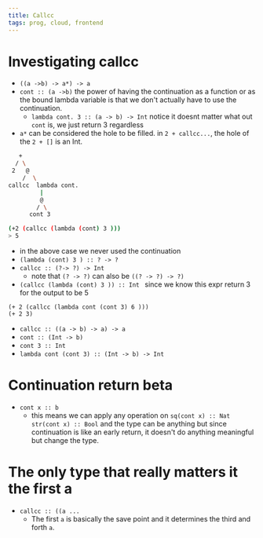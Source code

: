 ```yaml
---
title: Callcc
tags: prog, cloud, frontend
---
```


# Investigating callcc

* `((a ->b) -> a*) -> a`
* `cont :: (a ->b)` the power of having the continuation as a function or as the bound lambda variable is that we don't actually have to use the continuation.
  * `lambda cont. 3 :: (a -> b) -> Int` notice it doesnt matter what out `cont` is, we just return 3 regardless
* `a*` can be considered the hole to be filled. in  `2 + callcc...`, the hole of the `2 + []` is an Int.

```bash
   +
  / \
 2   @
    /  \
callcc  lambda cont.
         |
         @
        / \
      cont 3
```
```bash    
(+2 (callcc (lambda (cont) 3 )))
> 5
```

* in the above case we never used the continuation
* `(lambda (cont) 3 ) :: ? -> ?`
* `callcc :: (?-> ?) -> Int`
  * note that `(? -> ?)` can also be `((? -> ?) -> ?)`
* `(callcc (lambda (cont) 3 )) :: Int ` since we know this expr return 3 for the output to be 5


```
(+ 2 (callcc (lambda cont (cont 3) 6 )))
(+ 2 3)
```

* `callcc :: ((a -> b) -> a) -> a`
* `cont :: (Int -> b)`
* `cont 3 :: Int`
* `lambda cont (cont 3) :: (Int -> b) -> Int` 

# Continuation return beta

* `cont x :: b` 
  * this means we can apply any operation on `sq(cont x) :: Nat` `str(cont x) :: Bool` and the type can be anything but since continuation is like an early return, it doesn't do anything meaningful but change the type.

# The only type that really matters it the first a

* `callcc :: ((a ...`
  * The first `a` is basically the save point and it determines the third and forth `a`.



